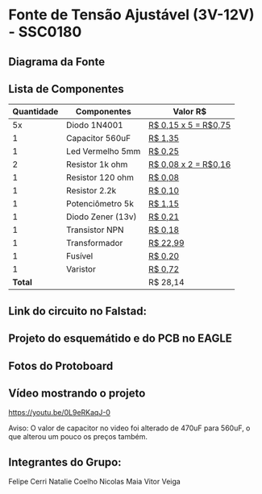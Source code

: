 # Fonte de Tensão Ajustável (3V-12V) - SSC0180

## Diagrama da Fonte


## Lista de Componentes
| Quantidade | Componentes        | Valor R$ |
|------------|--------------------|----------|
| 5x         | Diodo 1N4001       | [R$ 0,15  x  5 = R$0,75](https://www.baudaeletronica.com.br/diodo-1n4001.html) |
| 1          | Capacitor 560uF    | [R$ 1,35](https://produto.mercadolivre.com.br/MLB-1224395161-capacitor-560uf25v-samwha-105-8x20mm-560uf-25v-kit-c10-pc-_JM?matt_tool=79246729&matt_word&gclid=Cj0KCQjw6PD3BRDPARIsAN8pHuE09_vpTP-94KUv8B484TN9yoMPKdl6mD5vyV6dcl-4E9XVeMutZqQaAnpaEALw_wcB&quantity=1) |
| 1          | Led Vermelho 5mm   | [R$ 0,25](https://www.baudaeletronica.com.br/led-difuso-5mm-vermelho.html) |
| 2          | Resistor 1k ohm    | [R$ 0,08 x 2 = R$0,16](https://www.baudaeletronica.com.br/resistor-1k-5-1-4w.html) |
| 1          | Resistor 120 ohm   | [R$ 0,08](https://www.baudaeletronica.com.br/resistor-120r-5-1-4w.html) |
| 1          | Resistor 2.2k      | [R$ 0,10](https://daeletrica.com.br/resistor-2-2k-1-4w-x10-unidades.html) |
| 1          | Potenciômetro  5k  | [R$ 1,15](https://www.baudaeletronica.com.br/potenciometro-linear-de-5k-5000.html) |
| 1          | Diodo Zener (13v)  | [R$ 0,21](https://www.baudaeletronica.com.br/diodo-zener-1n4743-13v-1w.html) |
| 1          | Transistor NPN     | [R$ 0,18](https://www.baudaeletronica.com.br/transistor-npn-bc548.html) |
| 1          | Transformador      | [R$ 22,99](https://produto.mercadolivre.com.br/MLB-989883391-transformador-trafo-1212v-200ma-bivolt-eletronica-eletrica-_JM?quantity=1#position=1&type=item&tracking_id=9abf8c61-6492-4e02-bb1d-d1a22f9b055d) |
| 1          | Fusível            | [R$ 0,20](https://produto.mercadolivre.com.br/MLB-1215177820-100-pecas-fusivel-vidro-pequeno-5x20-100ma-promoco-_JM?matt_tool=82322591&matt_word&gclid=CjwKCAjw_-D3BRBIEiwAjVMy7KL-xfYxsBZ2ISQ6MRvXKc2D47XdN2jg_2NzGVHaAz0weXOF5UQ18RoCmSgQAvD_BwE&quantity=1) |
 | 1         | Varistor           | [R$ 0,72](https://produto.mercadolivre.com.br/MLB-802196375-50x-varistor-150v-10k-241-_JM?quantity=1#reco_item_pos=1&reco_backend=machinalis-seller-items-pdp&reco_backend_type=low_level&reco_client=vip-seller_items-above&reco_id=6a1c9055-dc87-4ed6-b1dd-cb4f8ae5d41d) |
| **Total**  |                    |  R$ 28,14 |

## Link do circuito no Falstad:


## Projeto do esquemátido e do PCB no EAGLE

## Fotos do Protoboard

## Vídeo mostrando o projeto
https://youtu.be/0L9eRKaqJ-0

Aviso: O valor de capacitor no video foi alterado de 470uF para 560uF, o que alterou um pouco os preços também.

## Integrantes do Grupo:
Felipe Cerri
Natalie Coelho
Nicolas Maia
Vitor Veiga

